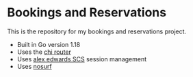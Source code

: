 # Bookings and Reservations

This is the repository for my bookings and reservations project.

- Built in Go version 1.18
- Uses the [chi router](https://github.com/go-chi/chi)
- Uses [alex edwards SCS](https://github.com/alexedwards/scs/v2) session management
- Uses [nosurf](https://github.com/justinas/nosurf)